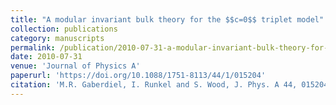 ```yaml
---
title: "A modular invariant bulk theory for the $$c=0$$ triplet model"
collection: publications
category: manuscripts
permalink: /publication/2010-07-31-a-modular-invariant-bulk-theory-for-the-c0-triplet-model
date: 2010-07-31
venue: 'Journal of Physics A'
paperurl: 'https://doi.org/10.1088/1751-8113/44/1/015204'
citation: 'M.R. Gaberdiel, I. Runkel and S. Wood, J. Phys. A 44, 015204 (2011)'
---
```

